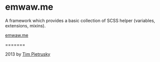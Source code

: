 emwaw.me
=======

 A framework which provides a basic collection of SCSS helper (variables, extensions, mixins).
 
 [emwaw.me](http://emwaw.me)
 
 
 =======
 
 2013 by [Tim Pietrusky](http://timpietrusky.com)

